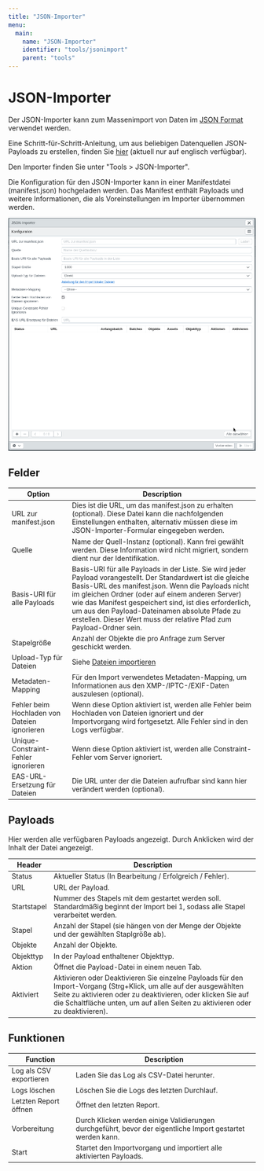 ```yaml
---
title: "JSON-Importer"
menu:
  main:
    name: "JSON-Importer"
    identifier: "tools/jsonimport"
    parent: "tools"
---
```

# JSON-Importer

Der JSON-Importer kann zum Massenimport von Daten im [JSON Format](/en/technical/datamanagement/jsonimport/) verwendet werden.

Eine Schritt-für-Schritt-Anleitung, um aus beliebigen Datenquellen JSON-Payloads zu erstellen, finden Sie [hier](/de/tutorials/jsonimport/) (aktuell nur auf englisch verfügbar).

Den Importer finden Sie unter "Tools &gt; JSON-Importer".

Die Konfiguration für den JSON-Importer kann in einer Manifestdatei \(manifest.json\) hochgeladen werden. Das Manifest enthält Payloads und weitere Informationen, die als Voreinstellungen im Importer übernommen werden.



![](jsonimporter_de.png)



## Felder

| Option                                       | Description                                                  |
| -------------------------------------------- | ------------------------------------------------------------ |
| URL zur manifest.json                        | Dies ist die URL, um das manifest.json zu erhalten (optional). Diese Datei kann die nachfolgenden Einstellungen enthalten, alternativ müssen diese im JSON-Importer-Formular eingegeben werden. |
| Quelle                                       | Name der Quell-Instanz \(optional). Kann frei gewählt werden. Diese Information wird nicht migriert, sondern dient nur der Identifikation. |
| Basis-URI für alle Payloads                  | Basis-URI für alle Payloads in der Liste. Sie wird jeder Payload vorangestellt. Der Standardwert ist die gleiche Basis-URL des manifest.json. Wenn die Payloads nicht im gleichen Ordner (oder auf einem anderen Server) wie das Manifest gespeichert sind, ist dies erforderlich, um aus den Payload-Dateinamen absolute Pfade zu erstellen. Dieser Wert muss der relative Pfad zum Payload-Ordner sein. |
| Stapelgröße                                  | Anzahl der Objekte die pro Anfrage zum Server geschickt werden. |
| Upload-Typ für Dateien                       | Siehe [Dateien importieren](../csvimport/examples/files/)    |
| Metadaten-Mapping                            | Für den Import verwendetes Metadaten-Mapping, um Informationen aus den XMP-/IPTC-/EXIF-Daten auszulesen (optional). |
| Fehler beim Hochladen von Dateien ignorieren | Wenn diese Option aktiviert ist, werden alle Fehler beim Hochladen von Dateien ignoriert und der Importvorgang wird fortgesetzt. Alle Fehler sind in den Logs verfügbar. |
| Unique-Constraint-Fehler ignorieren          | Wenn diese Option aktiviert ist, werden alle Constraint-Fehler vom Server ignoriert. |
| EAS-URL-Ersetzung für Dateien                | Die URL unter der die Dateien aufrufbar sind kann hier verändert werden (optional). |



## Payloads

Hier werden alle verfügbaren Payloads angezeigt. Durch Anklicken wird der Inhalt der Datei angezeigt.

| Header      | Description                                                  |
| ----------- | ------------------------------------------------------------ |
| Status      | Aktueller Status (In Bearbeitung / Erfolgreich / Fehler).    |
| URL         | URL der Payload.                                             |
| Startstapel | Nummer des Stapels mit dem gestartet werden soll. Standardmäßig beginnt der Import bei 1, sodass alle Stapel verarbeitet werden. |
| Stapel      | Anzahl der Stapel (sie hängen von der Menge der Objekte und der gewählten Staplgröße ab). |
| Objekte     | Anzahl der Objekte.                                          |
| Objekttyp   | In der Payload enthaltener Objekttyp.                        |
| Aktion      | Öffnet die Payload-Datei in einem neuen Tab.                 |
| Aktiviert   | Aktivieren oder Deaktivieren Sie einzelne Payloads für den Import-Vorgang (Strg+Klick, um alle auf der ausgewählten Seite zu aktivieren oder zu deaktivieren, oder klicken Sie auf die Schaltfläche unten, um auf allen Seiten zu aktivieren oder zu deaktivieren). |



## Funktionen

| Function                | Description                                                  |
| ----------------------- | ------------------------------------------------------------ |
| Log als CSV exportieren | Laden Sie das Log als CSV-Datei herunter.                    |
| Logs löschen            | Löschen Sie die Logs des letzten Durchlauf.                  |
| Letzten Report öffnen   | Öffnet den letzten Report.                                   |
| Vorbereitung            | Durch Klicken werden einige Validierungen durchgeführt, bevor der eigentliche Import gestartet werden kann. |
| Start                   | Startet den Importvorgang und importiert alle aktivierten Payloads. |